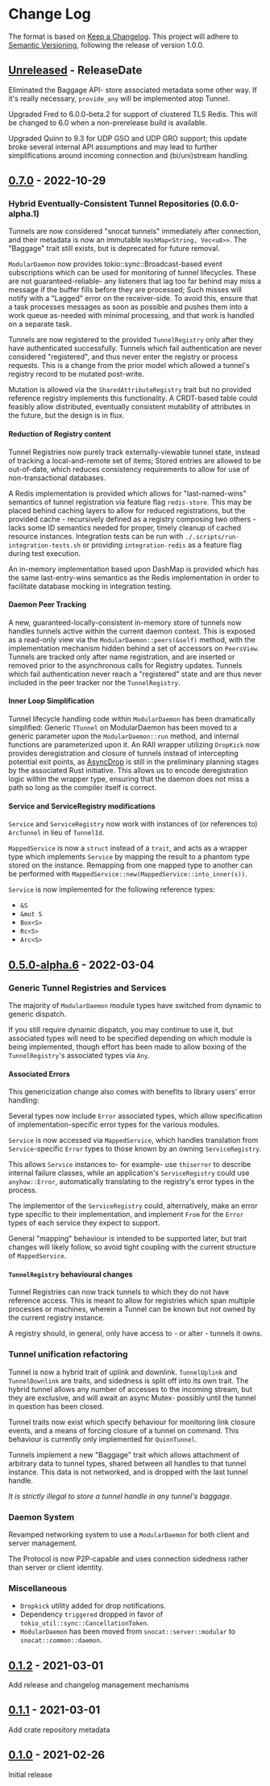 # Change Log
The format is based on [Keep a Changelog](http://keepachangelog.com/).
This project will adhere to [Semantic Versioning](http://semver.org/),
following the release of version 1.0.0.

<!-- next-header -->

## [Unreleased] - ReleaseDate

Eliminated the Baggage API- store associated metadata some other way.
If it's really necessary, `provide_any` will be implemented atop Tunnel.

Upgraded Fred to 6.0.0-beta.2 for support of clustered TLS Redis.
This will be changed to 6.0 when a non-prerelease build is available.

Upgraded Quinn to 9.3 for UDP GSO and UDP GRO support; this update broke
several internal API assumptions and may lead to further simplifications
around incoming connection and (bi/uni)stream handling.

## [0.7.0] - 2022-10-29

### Hybrid Eventually-Consistent Tunnel Repositories (0.6.0-alpha.1)
Tunnels are now considered "snocat tunnels" immediately after connection,
and their metadata is now an immutable `HashMap<String, Vec<u8>>`.
The "Baggage" trait still exists, but is deprecated for future removal.

`ModularDaemon` now provides tokio::sync::Broadcast-based event subscriptions
which can be used for monitoring of tunnel lifecycles.
These are not guaranteed-reliable- any listeners that lag too far behind may
miss a message if the buffer fills before they are processed; Such misses will
notify with a "Lagged" error on the receiver-side. To avoid this, ensure that a
task processes messages as soon as possible and pushes them into a work queue
as-needed with minimal processing, and that work is handled on a separate task.

Tunnels are now registered to the provided `TunnelRegistry` only after they have
authenticated successfully.
Tunnels which fail authentication are never considered "registered", and thus
never enter the registry or process requests. This is a change from the prior
model which allowed a tunnel's registry record to be mutated post-write.

Mutation is allowed via the `SharedAttributeRegistry` trait but no provided
reference registry implements this functionality. A CRDT-based table could
feasibly allow distributed, eventually consistent mutability of attributes
in the future, but the design is in flux.

#### Reduction of Registry content
Tunnel Registries now purely track externally-viewable tunnel state, instead of
tracking a local-and-remote set of items; Stored entries are allowed to be out-of-date,
which reduces consistency requirements to allow for use of non-transactional databases.

A Redis implementation is provided which allows for "last-named-wins" semantics of tunnel
registration via feature flag `redis-store`.
This may be placed behind caching layers to allow for reduced registrations, but the
provided cache - recursively defined as a registry composing two others - lacks some
ID semantics needed for proper, timely cleanup of cached resource instances.
Integration tests can be run with `./.scripts/run-integration-tests.sh` or providing
`integration-redis` as a feature flag during test execution.

An in-memory implementation based upon DashMap is provided which has the same
last-entry-wins semantics as the Redis implementation in order to facilitate
database mocking in integration testing.

#### Daemon Peer Tracking
A new, guaranteed-locally-consistent in-memory store of tunnels now handles
tunnels active within the current daemon context.
This is exposed as a read-only view via the `ModularDaemon::peers(&self)` method,
with the implementation mechanism hidden behind a set of accessors on `PeersView`.
Tunnels are tracked only after name registration, and are inserted or removed
prior to the asynchronous calls for Registry updates.
Tunnels which fail authentication never reach a "registered" state and are
thus never included in the peer tracker nor the `TunnelRegistry`.


#### Inner Loop Simplification
Tunnel lifecycle handling code within `ModularDaemon` has been dramatically simplified:
Generic `TTunnel` on ModularDaemon has been moved to a generic parameter upon the
`ModularDaemon::run` method, and internal functions are parameterized upon it.
An RAII wrapper utilizing `DropKick` now provides deregistration and closure of tunnels
instead of intercepting potential exit points, as
[AsyncDrop](https://rust-lang.github.io/async-fundamentals-initiative/roadmap/async_drop.html)
is still in the preliminary planning stages by the associated Rust initiative.
This allows us to encode deregistration logic within the wrapper type, ensuring
that the daemon does not miss a path so long as the compiler itself is correct.

#### Service and ServiceRegistry modifications

`Service` and `ServiceRegistry` now work with instances of (or references to) `ArcTunnel` in lieu of `TunnelId`.

`MappedService` is now a `struct` instead of a `trait`, and acts as a wrapper type which implements
`Service` by mapping the result to a phantom type stored on the instance. Remapping from one mapped
type to another can be performed with `MappedService::new(MappedService::into_inner(s))`.

`Service` is now implemented for the following reference types:
- `&S`
- `&mut S`
- `Box<S>`
- `Rc<S>`
- `Arc<S>`

## [0.5.0-alpha.6] - 2022-03-04

### Generic Tunnel Registries and Services
The majority of `ModularDaemon` module types have switched from dynamic to generic dispatch.

If you still require dynamic dispatch, you may continue to use it, but associated types
will need to be specified depending on which module is being implemented, though effort
has been made to allow boxing of the `TunnelRegistry`'s associated types via `Any`.

#### Associated Errors

This genericization change also comes with benefits to library users' error handling:

Several types now include `Error` associated types, which allow specification of
implementation-specific error types for the various modules.

`Service` is now accessed via `MappedService`, which handles translation from
`Service`-specific `Error` types to those known by an owning `ServiceRegistry`.

This allows `Service` instances to- for example- use `thiserror` to describe internal
failure classes, while an application's `ServiceRegistry` could use `anyhow::Error`,
automatically translating to the registry's error types in the process.

The implementor of the `ServiceRegistry` could, alternatively, make an error type
specific to their implementation, and implement `From` for the `Error` types of
each service they expect to support.

General "mapping" behaviour is intended to be supported later, but trait changes will
likely follow, so avoid tight coupling with the current structure of `MappedService`.

#### `TunnelRegistry` behavioural changes

Tunnel Registries can now track tunnels to which they do not have reference access.
This is meant to allow for registries which span multiple processes or machines,
wherein a Tunnel can be known but not owned by the current registry instance.

A registry should, in general, only have access to - or alter - tunnels it owns.

### Tunnel unification refactoring
Tunnel is now a hybrid trait of uplink and downlink.
`TunnelUplink` and `TunnelDownlink` are traits, and sidedness is split
off into its own trait. The hybrid tunnel allows any number of accesses
to the incoming stream, but they are exclusive, and will await an async
Mutex- possibly until the tunnel in question has been closed.

Tunnel traits now exist which specify behaviour for monitoring link
closure events, and a means of forcing closure of a tunnel on command.
This behaviour is currently only implemented for `QuinnTunnel`.

Tunnels implement a new "Baggage" trait which allows attachment of arbitrary
data to tunnel types, shared between all handles to that tunnel instance.
This data is not networked, and is dropped with the last tunnel handle.

_It is strictly illegal to store a tunnel handle in any tunnel's baggage_.

### Daemon System
Revamped networking system to use a `ModularDaemon` for both client and server management.

The Protocol is now P2P-capable and uses connection sidedness rather than server or client identity.

### Miscellaneous

- `Dropkick` utility added for drop notifications.
- Dependency `triggered` dropped in favor of `tokio_util::sync::CancellationToken`.
- `ModularDaemon` has been moved from `snocat::server::modular` to `snocat::common::daemon`.


## [0.1.2] - 2021-03-01
Add release and changelog management mechanisms

## [0.1.1] - 2021-03-01
Add crate repository metadata

## [0.1.0] - 2021-02-26
Initial release

<!-- next-url -->
[Unreleased]: https://github.com/Microsoft/snocat/compare/snocat-v0.7.0...HEAD
[0.7.0]: https://github.com/Microsoft/snocat/compare/snocat-v0.5.0-alpha.6...snocat-v0.7.0
[0.5.0-alpha.6]: https://github.com/Microsoft/snocat/compare/snocat-v0.1.2...snocat-v0.5.0-alpha.6
[0.1.2]: https://github.com/Microsoft/snocat/compare/v0.1.1...snocat-v0.1.2
[0.1.1]: https://github.com/microsoft/snocat/compare/855fc4beacf4f568a08e848193fba65e6e840fd1...v0.1.1
[0.1.0]: https://github.com/microsoft/snocat/compare/b8d28e83c0bf7010d86eaddcdd212fe72848f6bb...855fc4beacf4f568a08e848193fba65e6e840fd1

